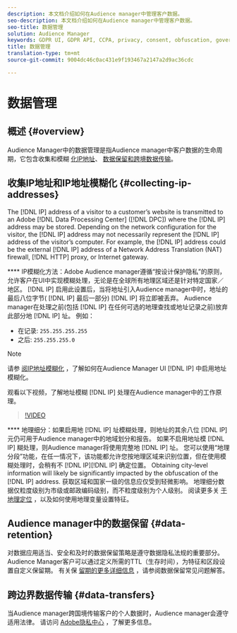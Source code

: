 ```yaml
---
description: 本文档介绍如何在Audience manager中管理客户数据。
seo-description: 本文档介绍如何在Audience manager中管理客户数据。
seo-title: 数据管理
solution: Audience Manager
keywords: GDPR UI, GDPR API, CCPA, privacy, consent, obfuscation, governance
title: 数据管理
translation-type: tm+mt
source-git-commit: 9004dc46c0ac431e9f193467a2147a2d9ac36cdc

---
```



# 数据管理

## 概述 {#overview}

Audience Manager中的数据管理是指Audience manager中客户数据的生命周期，它包含收集和模糊 [化IP地址](data-governance.md#collecting-ip-addresses)、 [数据保留](data-governance.md#data-retention)[和跨境数据传输](data-governance.md#data-transfers)。

## 收集IP地址和IP地址模糊化 {#collecting-ip-addresses}

The [!DNL IP] address of a visitor to a customer’s website is transmitted to an Adobe [!DNL Data Processing Center] ([!DNL DPC]) where the [!DNL IP] address may be stored. Depending on the network configuration for the visitor, the [!DNL IP] address may not necessarily represent the [!DNL IP] address of the visitor’s computer. For example, the [!DNL IP] address could be the external [!DNL IP] address of a Network Address Translation (NAT) firewall, [!DNL HTTP] proxy, or Internet gateway.

**** IP模糊化方法：Adobe Audience manager遵循“按设计保护隐私”的原则，允许客户在UI中实现模糊处理，无论是在全球所有地理区域还是针对特定国家／地区。 [!DNL IP] 启用此设置后，当将地址引入Audience manager中时，地址的最后八位字节( [!DNL IP] 最后一部分) [!DNL IP] 将立即被丢弃。 Audience manager在处理之前(包括 [!DNL IP] 在任何可选的地理查找或地址记录之前)放弃此部分地 [!DNL IP] 址。 例如：

* 在记录: `255.255.255.255`
* 之后: `255.255.255.0`

>[!NOTE]
>
>请参 [阅IP地址模糊化](../../features/administration/ip-obfuscation.md) ，了解如何在Audience Manager UI [!DNL IP] 中启用地址模糊化。

观看以下视频，了解地址模糊 [!DNL IP] 处理在Audience manager中的工作原理。

>[!VIDEO](https://video.tv.adobe.com/v/27218/?captions=chi_hans)

**** 地理细分：如果启用地 [!DNL IP] 址模糊处理，则地址的其余八位 [!DNL IP] 元仍可用于Audience manager中的地域划分和报告。 如果不启用地址模 [!DNL IP] 糊处理，则Audience manager将使用完整地 [!DNL IP] 址。 您可以使用“地理分段”功能，在任一情况下，该功能都允许您按地理区域来识别位置，但在使用模糊处理时，会稍有不 [!DNL IP][!DNL IP] 确定位置。 Obtaining city-level information will likely be significantly impacted by the obfuscation of the [!DNL IP] address. 获取区域和国家一级的信息应仅受到轻微影响。 地理细分数据仅粒度级别为市级或邮政编码级别，而不粒度级别为个人级别。 阅读更多关 [于地理定位](../../features/traits/trait-geotarget-keys.md) ，以及如何使用地理变量设置特征。

## Audience manager中的数据保留 {#data-retention}

对数据应用适当、安全和及时的数据保留策略是遵守数据隐私法规的重要部分。 Audience Manager客户可以通过定义所需的TTL（生存时间），为特征和区段设置自定义保留期。 有关保 [留期的更多详细信息](../../faq/faq-privacy.md) ，请参阅数据保留常见问题解答。

## 跨边界数据传输 {#data-transfers}

当Audience manager跨国境传输客户的个人数据时，Audience manager会遵守适用法律。 请访问 [Adobe隐私中心](https://www.adobe.com/privacy/eudatatransfers.html) ，了解更多信息。